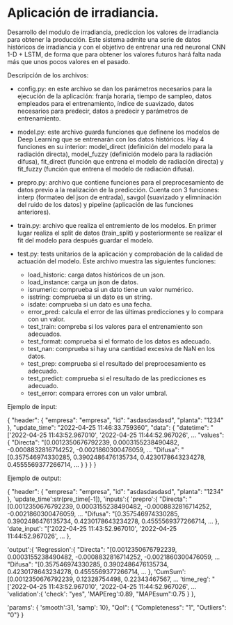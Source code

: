 # Aplicación de irradiancia.

Desarrollo del modulo de irradiancia, prediccion los valores de irradiancia para obtener la producción. Este sistema admite una serie de datos históricos de irradiancia y con el objetivo de entrenar una red neuronal CNN 1-D + LSTM, de forma que para obtener los valores futuros hará falta nada más que unos pocos valores en el pasado.   


Descripción de los archivos:

* config.py: en este archivo se dan los parámetros necesarios para la ejecución de la aplicación: franja horaria, tiempo de sampleo, datos empleados para el entrenamiento, índice de suavizado, datos necesarios para predecir, datos a predecir y parámetros de entrenamiento.

* model.py: este archivo guarda funciones que definene los modelos de Deep Learning que se entrenarán con los datos históricos. Hay 4 funciones en su interior: model_direct (definición del modelo para la radiación directa), model_fuzzy (definición modelo para la radiación difusa), fit_direct (función que entrena el modelo de radiación directa) y fit_fuzzy (función que entrena el modelo de radiación difusa).

* prepro.py: archivo que contiene funciones para el preprocesamiento de datos previo a la realización de la predicción. Cuenta con 3 funciones: interp (formateo del json de entrada), savgol (suavizado y elimninación del ruido de los datos) y pipeline (aplicación de las funciones anteriores).

* train.py: archivo que realiza el entremiento de los modelos. En primer lugar realiza el split de datos (train_split) y posteriormente se realizar el fit del modelo para después guardar el modelo.

* test.py: tests unitarios de la aplicación y comprobación de la calidad de actuación del modelo. Este archivo muestra las siguientes funciones:
  * load_historic: carga datos históricos de un json.
  * load_instance: carga un json de datos.
  * isnumeric: comprueba si un dato tiene un valor numérico.
  * isstring: comprueba si un dato es un string.
  * isdate: comprueba si un dato es una fecha.
  * error_pred: calcula el error de las últimas predicciones y lo compara con un valor.
  * test_train: compreba si los valores para el entrenamiento son adecuados.
  * test_format: comprueba si el formato de los datos es adecuado.
  * test_nan: comprueba si hay una cantidad excesiva de NaN en los datos.
  * test_prep: comprueba si el resultado del preprocesamiento es adecuado.
  * test_predict: comprueba si el resultado de las predicciones es adecuado.
  * test_error: compara errores con un valor umbral.



Ejemplo de input:

{
    "header": {
        "empresa": "empresa",
        "id": "asdasdasdasd",
        "planta": "1234"
    },
    "update_time": "2022-04-25 11:46:33.759360",
    "data": {
       "datetime":  "['2022-04-25 11:43:52.967010', '2022-04-25 11:44:52.967026', ...
       "values":{
            "Directa": "[0.0012350676792239, 0.0003155238490482, -0.0008832816714252, -0.0021860300476059, ...
            "Difusa":  "[0.357546974330285, 0.3902486476135734, 0.4230178643234278, 0.4555569377266714, ... 
       }
    }
  }
}


Ejemplo de output:


 {
   "header": {
   "empresa": "empresa",
   "id": "asdasdasdasd",
   "planta": "1234"
   },
   'update_time':str(pre_time[-1]),
   'inputs':{
      'prepro':{
            "Directa": "[0.0012350676792239, 0.0003155238490482, -0.0008832816714252, -0.0021860300476059, ...
            "Difusa":  "[0.357546974330285, 0.3902486476135734, 0.4230178643234278, 0.4555569377266714, ... 
      },
      'date_input': "['2022-04-25 11:43:52.967010', '2022-04-25 11:44:52.967026', ...
   },

   'output':{
    'Regression':{
          "Directa": "[0.0012350676792239, 0.0003155238490482, -0.0008832816714252, -0.0021860300476059, ...
          "Difusa":  "[0.357546974330285, 0.3902486476135734, 0.4230178643234278, 0.4555569377266714, ... 
    },
    'CumSum':[0.0012350676792239, 0.12328754498, 0.22343467567, ...
    'time_reg': "['2022-04-25 11:43:52.967010', '2022-04-25 11:44:52.967026', ...
    'validation':{
      'check': "yes",
      'MAPEreg':0.89,
      "MAPEsum":0.75
      }
   },

   'params': {
      'smooth':31,
      'samp': 10},
   "QoI": {
      "Completeness": "1",
      "Outliers": "0"}
   }




